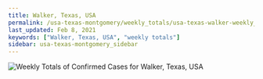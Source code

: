 ```yaml
---
title: Walker, Texas, USA
permalink: /usa-texas-montgomery/weekly_totals/usa-texas-walker-weekly_totals.html
last_updated: Feb 8, 2021
keywords: ["Walker, Texas, USA", "weekly totals"]
sidebar: usa-texas-montgomery_sidebar
---
```


![Weekly Totals of Confirmed Cases for Walker, Texas, USA](/covid_tracker/images/graphs/usa-texas-walker-weekly_totals_graph.png)
